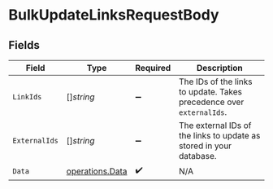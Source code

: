 # BulkUpdateLinksRequestBody


## Fields

| Field                                                                | Type                                                                 | Required                                                             | Description                                                          |
| -------------------------------------------------------------------- | -------------------------------------------------------------------- | -------------------------------------------------------------------- | -------------------------------------------------------------------- |
| `LinkIds`                                                            | []*string*                                                           | :heavy_minus_sign:                                                   | The IDs of the links to update. Takes precedence over `externalIds`. |
| `ExternalIds`                                                        | []*string*                                                           | :heavy_minus_sign:                                                   | The external IDs of the links to update as stored in your database.  |
| `Data`                                                               | [operations.Data](../../models/operations/data.md)                   | :heavy_check_mark:                                                   | N/A                                                                  |